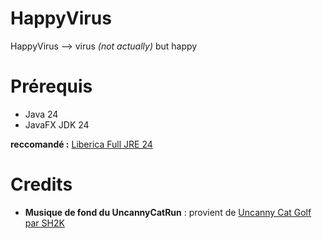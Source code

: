 # HappyVirus
HappyVirus --> virus *(not actually)* but happy

# Prérequis
- Java 24
- JavaFX JDK 24

**reccomandé :** [Liberica Full JRE 24](https://bell-sw.com/pages/downloads/#jdk-24)

# Credits
- **Musique de fond du UncannyCatRun** : provient de [Uncanny Cat Golf par SH2K](https://slappyhappy2000.itch.io/uncanny-cat-golf)
